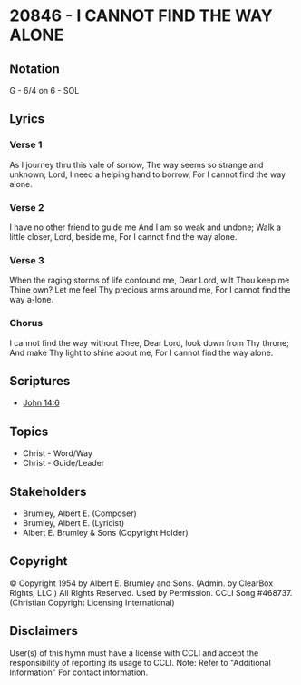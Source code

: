 # 20846 - I CANNOT FIND THE WAY ALONE

## Notation

G - 6/4 on 6 - SOL

## Lyrics

### Verse 1

As I journey thru this vale of sorrow, The way seems so strange and unknown; Lord, I need a helping hand to borrow, For I cannot find the way alone.

### Verse 2

I have no other friend to guide me And I am so weak and undone; Walk a little closer, Lord, beside me, For I cannot find the way alone.

### Verse 3

When the raging storms of life confound me, Dear Lord, wilt Thou keep me Thine own? Let me feel Thy precious arms around me, For I cannot find the way a-lone.

### Chorus

I cannot find the way without Thee, Dear Lord, look down from Thy throne; And make Thy light to shine about me, For I cannot find the way alone.


## Scriptures

- [John 14:6](https://www.biblegateway.com/passage/?search=John%2014%3A6)

## Topics

- Christ - Word/Way
- Christ - Guide/Leader

## Stakeholders

- Brumley, Albert E. (Composer)
- Brumley, Albert E. (Lyricist)
- Albert E. Brumley & Sons (Copyright Holder)

## Copyright

© Copyright 1954 by Albert E. Brumley and Sons. (Admin. by ClearBox Rights, LLC.) All Rights Reserved. Used by Permission. CCLI Song #468737.
(Christian Copyright Licensing International)

## Disclaimers

User(s) of this hymn must have a license with CCLI and accept the responsibility of reporting its usage to CCLI.
Note: Refer to "Additional Information" For contact information.

